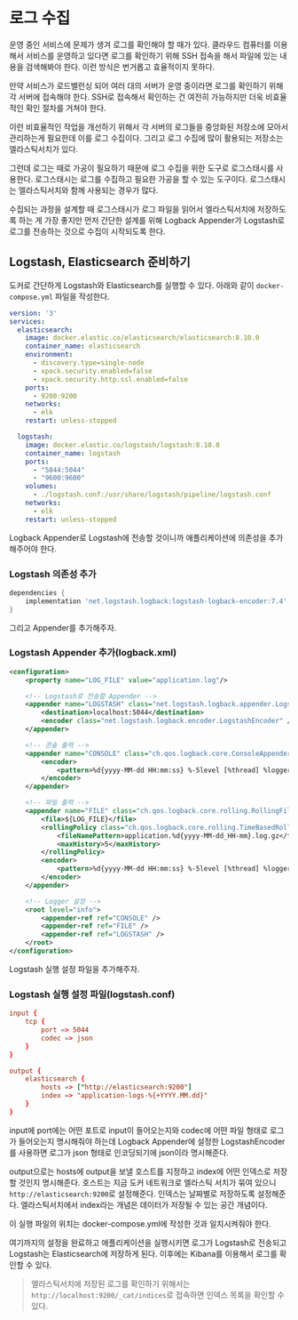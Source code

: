 # 로그 수집

운영 중인 서비스에 문제가 생겨 로그를 확인해야 할 때가 있다. 클라우드 컴퓨터를 이용해서 서비스를 운영하고 있다면 로그를 확인하기 위해 SSH 접속을 해서 파일에 있는 내용을 검색해봐야 한다. 이런 방식은 번거롭고 효율적이지 못하다. 

만약 서비스가 로드밸런싱 되어 여러 대의 서버가 운영 중이라면 로그를 확인하기 위해 각 서버에 접속해야 한다. SSH로 접속해서 확인하는 건 여전히 가능하지만 더욱 비효율적인 확인 절차를 거쳐야 한다.

이런 비효율적인 작업을 개선하기 위해서 각 서버의 로그들을 중앙화된 저장소에 모아서 관리하는게 필요한데 이를 로그 수집이다. 그리고 로그 수집에 많이 활용되는 저장소는 엘라스틱서치가 있다.

그런데 로그는 때로 가공이 필요하기 때문에 로그 수집을 위한 도구로 로그스태시를 사용한다. 로그스태시는 로그를 수집하고 필요한 가공을 할 수 있는 도구이다. 로그스태시는 엘라스틱서치와 함께 사용되는 경우가 많다.

수집되는 과정을 설계할 때 로그스태시가 로그 파일을 읽어서 엘라스틱서치에 저장하도록 하는 게 가장 좋지만 먼저 간단한 설계를 위해 Logback Appender가 Logstash로 로그를 전송하는 것으로 수집이 시작되도록 한다.

## Logstash, Elasticsearch 준비하기

도커로 간단하게 Logstash와 Elasticsearch를 실행할 수 있다. 아래와 같이 `docker-compose.yml` 파일을 작성한다.

```yaml
version: '3'
services:
  elasticsearch:
    image: docker.elastic.co/elasticsearch/elasticsearch:8.10.0
    container_name: elasticsearch
    environment:
      - discovery.type=single-node
      - xpack.security.enabled=false
      - xpack.security.http.ssl.enabled=false
    ports:
      - 9200:9200
    networks:
      - elk
    restart: unless-stopped

  logstash:
    image: docker.elastic.co/logstash/logstash:8.10.0
    container_name: logstash
    ports:
      - "5044:5044"
      - "9600:9600"
    volumes:
      - ./logstash.conf:/usr/share/logstash/pipeline/logstash.conf
    networks:
      - elk
    restart: unless-stopped
```

Logback Appender로 Logstash에 전송할 것이니까 애플리케이션에 의존성을 추가해주어야 한다.

### Logstash 의존성 추가

```groovy
dependencies {
    implementation 'net.logstash.logback:logstash-logback-encoder:7.4'
}
```

그리고 Appender를 추가해주자.

### Logstash Appender 추가(logback.xml)

```xml
<configuration>
    <property name="LOG_FILE" value="application.log"/>

    <!-- Logstash로 전송할 Appender -->
    <appender name="LOGSTASH" class="net.logstash.logback.appender.LogstashTcpSocketAppender">
        <destination>localhost:5044</destination>
        <encoder class="net.logstash.logback.encoder.LogstashEncoder" />
    </appender>

    <!-- 콘솔 출력 -->
    <appender name="CONSOLE" class="ch.qos.logback.core.ConsoleAppender">
        <encoder>
            <pattern>%d{yyyy-MM-dd HH:mm:ss} %-5level [%thread] %logger{36} - %msg%n</pattern>
        </encoder>
    </appender>

    <!-- 파일 출력 -->
    <appender name="FILE" class="ch.qos.logback.core.rolling.RollingFileAppender">
        <file>${LOG_FILE}</file>
        <rollingPolicy class="ch.qos.logback.core.rolling.TimeBasedRollingPolicy">
            <fileNamePattern>application.%d{yyyy-MM-dd_HH-mm}.log.gz</fileNamePattern>
            <maxHistory>5</maxHistory>
        </rollingPolicy>
        <encoder>
            <pattern>%d{yyyy-MM-dd HH:mm:ss} %-5level [%thread] %logger{36} - %msg%n</pattern>
        </encoder>
    </appender>

    <!-- Logger 설정 -->
    <root level="info">
        <appender-ref ref="CONSOLE" />
        <appender-ref ref="FILE" />
        <appender-ref ref="LOGSTASH" />
    </root>
</configuration>
```

Logstash 실행 설정 파일을 추가해주자.

### Logstash 실행 설정 파일(logstash.conf)

```conf
input {
    tcp {
        port => 5044
        codec => json
    }
}

output {
    elasticsearch {
        hosts => ["http://elasticsearch:9200"]
        index => "application-logs-%{+YYYY.MM.dd}"
    }
}
```

input에 port에는 어떤 포트로 input이 들어오는지와 codec에 어떤 파일 형태로 로그가 들어오는지 명시해줘야 하는데 Logback Appender에 설정한 LogstashEncoder를 사용하면 로그가 json 형태로 인코딩되기에 json이라 명시해준다.

output으로는 hosts에 output을 보낼 호스트를 지정하고 index에 어떤 인덱스로 저장할 것인지 명시해준다. 호스트는 지금 도커 네트워크로 엘라스틱 서치가 묶여 있으니 `http://elasticsearch:9200`로 설정해준다. 인덱스는 날짜별로 저장하도록 설정해준다. 엘라스틱서치에서 index라는 개념은 데이터가 저장될 수 있는 공간 개념이다.


이 실행 파일의 위치는 docker-compose.yml에 작성한 것과 일치시켜줘야 한다.

여기까지의 설정을 완료하고 애플리케이션을 실행시키면 로그가 Logstash로 전송되고 Logstash는 Elasticsearch에 저장하게 된다. 이후에는 Kibana를 이용해서 로그를 확인할 수 있다.

> 엘라스틱서치에 저장된 로그를 확인하기 위해서는 `http://localhost:9200/_cat/indices`로 접속하면 인덱스 목록을 확인할 수 있다.